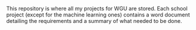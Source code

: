 This repository is where all my projects for WGU are stored.  Each school project (except for the machine learning ones)
contains a word document detailing the requirements
and a summary of what needed to be done.
